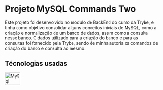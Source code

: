 # Projeto MySQL Commands Two

Este projeto foi desenvolvido no modulo de BackEnd do curso da Trybe, e tinha como objetivo consolidar alguns conceitos iniciais de MySQL, como a criação e normalização de um banco de dados, assim como a consulta nesse banco. O dados utilizado para a criação do banco e para as consultas foi fornecido pela Trybe, sendo de minha autoria os comandos de criação do banco e consulta ao mesmo.

## Técnologias usadas
<p align="left">
  <a href="https://www.mysql.com/">
    <img align="center" alt="MySql" height="40" width="50" src="https://cdn.jsdelivr.net/gh/devicons/devicon/icons/mysql/mysql-original-wordmark.svg">
  </a>
</p>
